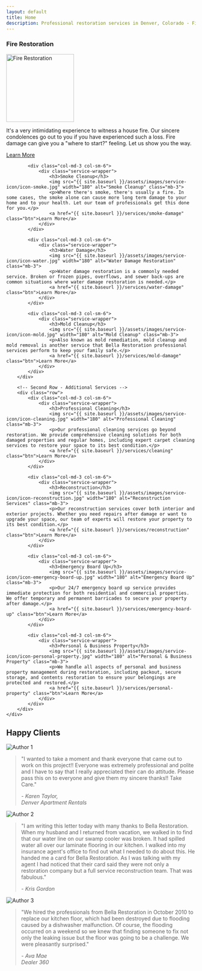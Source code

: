 ```yaml
---
layout: default
title: Home
description: Professional restoration services in Denver, Colorado - Fire, Smoke, Water, and Mold damage restoration
---
```


<!-- Services -->
<div class="section">
    <div class="container">
        <!-- First Row - Core Services -->
        <div class="row">
            <div class="col-md-3 col-sm-6">
                <div class="service-wrapper">
                    <h3>Fire Restoration</h3>
                    <img src="{{ site.baseurl }}/assets/images/service-icon/icon-fire.jpg" width="180" alt="Fire Restoration" class="mb-3">
                    <p>It's a very intimidating experience to witness a house fire. Our sincere condolences go out to you if you have experienced such a loss. Fire damage can give you a "where to start?" feeling. Let us show you the way.</p>
                    <a href="{{ site.baseurl }}/services/fire-damage" class="btn">Learn More</a>
                </div>
            </div>

            <div class="col-md-3 col-sm-6">
                <div class="service-wrapper">
                    <h3>Smoke Cleanup</h3>
                    <img src="{{ site.baseurl }}/assets/images/service-icon/icon-smoke.jpg" width="180" alt="Smoke Cleanup" class="mb-3">
                    <p>Where there's smoke, there's usually a fire. In some cases, the smoke alone can cause more long term damage to your home and to your health. Let our team of professionals get this done for you.</p>
                    <a href="{{ site.baseurl }}/services/smoke-damage" class="btn">Learn More</a>
                </div>
            </div>

            <div class="col-md-3 col-sm-6">
                <div class="service-wrapper">
                    <h3>Water Damage</h3>
                    <img src="{{ site.baseurl }}/assets/images/service-icon/icon-water.jpg" width="180" alt="Water Damage Restoration" class="mb-3">
                    <p>Water damage restoration is a commonly needed service. Broken or frozen pipes, overflows, and sewer back-ups are common situations where water damage restoration is needed.</p>
                    <a href="{{ site.baseurl }}/services/water-damage" class="btn">Learn More</a>
                </div>
            </div>

            <div class="col-md-3 col-sm-6">
                <div class="service-wrapper">
                    <h3>Mold Cleanup</h3>
                    <img src="{{ site.baseurl }}/assets/images/service-icon/icon-mold.jpg" width="180" alt="Mold Cleanup" class="mb-3">
                    <p>Also known as mold remediation, mold cleanup and mold removal is another service that Bella Restoration professional services perform to keep your family safe.</p>
                    <a href="{{ site.baseurl }}/services/mold-damage" class="btn">Learn More</a>
                </div>
            </div>
        </div>

        <!-- Second Row - Additional Services -->
        <div class="row">
            <div class="col-md-3 col-sm-6">
                <div class="service-wrapper">
                    <h3>Professional Cleaning</h3>
                    <img src="{{ site.baseurl }}/assets/images/service-icon/icon-cleaning.jpg" width="180" alt="Professional Cleaning" class="mb-3">
                    <p>Our professional cleaning services go beyond restoration. We provide comprehensive cleaning solutions for both damaged properties and regular homes, including expert carpet cleaning services to restore your space to its best condition.</p>
                    <a href="{{ site.baseurl }}/services/cleaning" class="btn">Learn More</a>
                </div>
            </div>

            <div class="col-md-3 col-sm-6">
                <div class="service-wrapper">
                    <h3>Reconstruction</h3>
                    <img src="{{ site.baseurl }}/assets/images/service-icon/icon-reconstruction.jpg" width="180" alt="Reconstruction Services" class="mb-3">
                    <p>Our reconstruction services cover both interior and exterior projects. Whether you need repairs after damage or want to upgrade your space, our team of experts will restore your property to its best condition.</p>
                    <a href="{{ site.baseurl }}/services/reconstruction" class="btn">Learn More</a>
                </div>
            </div>

            <div class="col-md-3 col-sm-6">
                <div class="service-wrapper">
                    <h3>Emergency Board Up</h3>
                    <img src="{{ site.baseurl }}/assets/images/service-icon/icon-emergency-board-up.jpg" width="180" alt="Emergency Board Up" class="mb-3">
                    <p>Our 24/7 emergency board up service provides immediate protection for both residential and commercial properties. We offer temporary and permanent barricades to secure your property after damage.</p>
                    <a href="{{ site.baseurl }}/services/emergency-board-up" class="btn">Learn More</a>
                </div>
            </div>

            <div class="col-md-3 col-sm-6">
                <div class="service-wrapper">
                    <h3>Personal & Business Property</h3>
                    <img src="{{ site.baseurl }}/assets/images/service-icon/icon-personal-property.jpg" width="180" alt="Personal & Business Property" class="mb-3">
                    <p>We handle all aspects of personal and business property management during restoration, including packout, secure storage, and contents restoration to ensure your belongings are protected and restored.</p>
                    <a href="{{ site.baseurl }}/services/personal-property" class="btn">Learn More</a>
                </div>
            </div>
        </div>
    </div>
</div>
<!-- End Services -->

<!-- Testimonials -->
<div class="section">
    <div class="container">
        <h2>Happy Clients</h2>
        <div class="row">
            <!-- Testimonial -->
            <div class="testimonial col-md-4 col-sm-6">
                <!-- Author Photo -->
                <div class="author-photo">
                    <img src="{{ site.baseurl }}/assets/images/user4.jpg" alt="Author 1">
                </div>
                <div class="testimonial-bubble">
                    <blockquote>
                        <!-- Quote -->
                        <p class="quote">
                            "I wanted to take a moment and thank everyone that came out to work on this project!!  Everyone was extremely professional and polite and I have to say that I really appreciated their can do attitude.  Please pass this on to everyone and give them my sincere thanks!!  Take Care."
                        </p>
                        <!-- Author Info -->
                        <cite class="author-info">
                            - Karen Taylor,<br> Denver Apartment Rentals
                        </cite>
                    </blockquote>
                    <div class="sprite arrow-speech-bubble"></div>
                </div>
            </div>
            <!-- End Testimonial -->
            <div class="testimonial col-md-4 col-sm-6">
                <div class="author-photo">
                    <img src="{{ site.baseurl }}/assets/images/user3.jpg" alt="Author 2">
                </div>
                <div class="testimonial-bubble">
                    <blockquote>
                        <p class="quote">
                            "I am writing this letter today with many thanks to Bella Restoration. When my husband and I returned from vacation, we walked in to find that our water line on our swamp cooler was broken. It had spilled water all over our laminate flooring in our kitchen. I walked into my insurance agent's office to find out what I needed to do about this. He handed me a card for Bella Restoration. As I was talking with my agent I had noticed that their card said they were not only a restoration company but a full service reconstruction team. That was fabulous."
                        </p>
                        <cite class="author-info">
                            - Kris Gordon<br>
                        </cite>
                    </blockquote>
                    <div class="sprite arrow-speech-bubble"></div>
                </div>
            </div>
            <div class="testimonial col-md-4 col-sm-6">
                <div class="author-photo">
                    <img src="{{ site.baseurl }}/assets/images/user2.jpg" alt="Author 3">
                </div>
                <div class="testimonial-bubble">
                    <blockquote>
                        <p class="quote">
                            "We hired the professionals from Bella Restoration in October 2010 to replace our kitchen floor, which had been destroyed due to flooding caused by a dishwasher malfunction. Of course, the flooding occurred on a weekend so we knew that finding someone to fix not only the leaking issue but the floor was going to be a challenge. We were pleasantly surprised."
                        </p>
                        <cite class="author-info">
                            - Ava Mae<br>Dealer 360
                        </cite>
                    </blockquote>
                    <div class="sprite arrow-speech-bubble"></div>
                </div>
            </div>
        </div>
    </div>
</div>
<!-- End Testimonials --> 